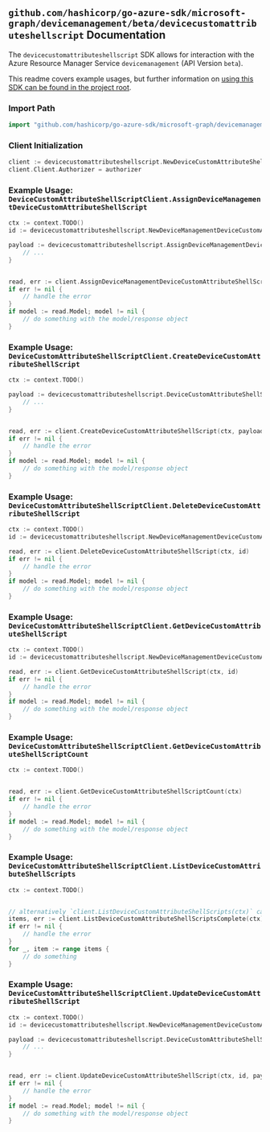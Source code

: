 
## `github.com/hashicorp/go-azure-sdk/microsoft-graph/devicemanagement/beta/devicecustomattributeshellscript` Documentation

The `devicecustomattributeshellscript` SDK allows for interaction with the Azure Resource Manager Service `devicemanagement` (API Version `beta`).

This readme covers example usages, but further information on [using this SDK can be found in the project root](https://github.com/hashicorp/go-azure-sdk/tree/main/docs).

### Import Path

```go
import "github.com/hashicorp/go-azure-sdk/microsoft-graph/devicemanagement/beta/devicecustomattributeshellscript"
```


### Client Initialization

```go
client := devicecustomattributeshellscript.NewDeviceCustomAttributeShellScriptClientWithBaseURI("https://management.azure.com")
client.Client.Authorizer = authorizer
```


### Example Usage: `DeviceCustomAttributeShellScriptClient.AssignDeviceManagementDeviceCustomAttributeShellScript`

```go
ctx := context.TODO()
id := devicecustomattributeshellscript.NewDeviceManagementDeviceCustomAttributeShellScriptID("deviceCustomAttributeShellScriptIdValue")

payload := devicecustomattributeshellscript.AssignDeviceManagementDeviceCustomAttributeShellScriptRequest{
	// ...
}


read, err := client.AssignDeviceManagementDeviceCustomAttributeShellScript(ctx, id, payload)
if err != nil {
	// handle the error
}
if model := read.Model; model != nil {
	// do something with the model/response object
}
```


### Example Usage: `DeviceCustomAttributeShellScriptClient.CreateDeviceCustomAttributeShellScript`

```go
ctx := context.TODO()

payload := devicecustomattributeshellscript.DeviceCustomAttributeShellScript{
	// ...
}


read, err := client.CreateDeviceCustomAttributeShellScript(ctx, payload)
if err != nil {
	// handle the error
}
if model := read.Model; model != nil {
	// do something with the model/response object
}
```


### Example Usage: `DeviceCustomAttributeShellScriptClient.DeleteDeviceCustomAttributeShellScript`

```go
ctx := context.TODO()
id := devicecustomattributeshellscript.NewDeviceManagementDeviceCustomAttributeShellScriptID("deviceCustomAttributeShellScriptIdValue")

read, err := client.DeleteDeviceCustomAttributeShellScript(ctx, id)
if err != nil {
	// handle the error
}
if model := read.Model; model != nil {
	// do something with the model/response object
}
```


### Example Usage: `DeviceCustomAttributeShellScriptClient.GetDeviceCustomAttributeShellScript`

```go
ctx := context.TODO()
id := devicecustomattributeshellscript.NewDeviceManagementDeviceCustomAttributeShellScriptID("deviceCustomAttributeShellScriptIdValue")

read, err := client.GetDeviceCustomAttributeShellScript(ctx, id)
if err != nil {
	// handle the error
}
if model := read.Model; model != nil {
	// do something with the model/response object
}
```


### Example Usage: `DeviceCustomAttributeShellScriptClient.GetDeviceCustomAttributeShellScriptCount`

```go
ctx := context.TODO()


read, err := client.GetDeviceCustomAttributeShellScriptCount(ctx)
if err != nil {
	// handle the error
}
if model := read.Model; model != nil {
	// do something with the model/response object
}
```


### Example Usage: `DeviceCustomAttributeShellScriptClient.ListDeviceCustomAttributeShellScripts`

```go
ctx := context.TODO()


// alternatively `client.ListDeviceCustomAttributeShellScripts(ctx)` can be used to do batched pagination
items, err := client.ListDeviceCustomAttributeShellScriptsComplete(ctx)
if err != nil {
	// handle the error
}
for _, item := range items {
	// do something
}
```


### Example Usage: `DeviceCustomAttributeShellScriptClient.UpdateDeviceCustomAttributeShellScript`

```go
ctx := context.TODO()
id := devicecustomattributeshellscript.NewDeviceManagementDeviceCustomAttributeShellScriptID("deviceCustomAttributeShellScriptIdValue")

payload := devicecustomattributeshellscript.DeviceCustomAttributeShellScript{
	// ...
}


read, err := client.UpdateDeviceCustomAttributeShellScript(ctx, id, payload)
if err != nil {
	// handle the error
}
if model := read.Model; model != nil {
	// do something with the model/response object
}
```

